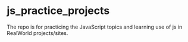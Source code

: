 # js_practice_projects
The repo is for practicing the JavaScript topics and learning use of js in RealWorld projects/sites.
